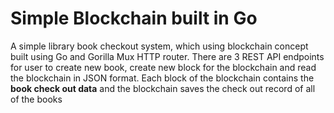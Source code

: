 # Simple Blockchain built in Go
A simple library book checkout system, which using blockchain concept built using Go and Gorilla Mux HTTP router. 
There are 3 REST API endpoints for user to create new book, create new block for the blockchain and read the blockchain in JSON format.
Each block of the blockchain contains the __book check out data__ and the blockchain saves the check out record of all of the books


